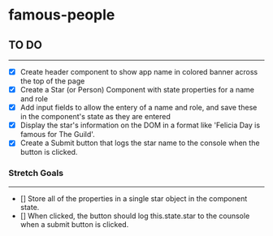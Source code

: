 # famous-people

## TO DO
---
- [x] Create header component to show app name in colored banner across the top of the page
- [x] Create a Star (or Person) Component with state properties for a name and role
- [x] Add input fields to allow the entery of a name and role, and save these in the component's state as they are entered
- [x] Display the star's information on the DOM in a format like 'Felicia Day is famous for The Guild'.
- [x] Create a Submit button that logs the star name to the console when the button is clicked.

### Stretch Goals
---
- [] Store all of the properties in a single star object in the component state.
- [] When clicked, the button should log this.state.star to the counsole when a submit button is clicked.